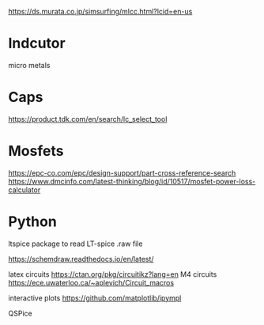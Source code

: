 
https://ds.murata.co.jp/simsurfing/mlcc.html?lcid=en-us

# Indcutor

micro metals


# Caps
https://product.tdk.com/en/search/lc_select_tool

# Mosfets
https://epc-co.com/epc/design-support/part-cross-reference-search
https://www.dmcinfo.com/latest-thinking/blog/id/10517/mosfet-power-loss-calculator

# Python

ltspice package to read LT-spice .raw file

https://schemdraw.readthedocs.io/en/latest/

latex circuits https://ctan.org/pkg/circuitikz?lang=en
M4 circuits  https://ece.uwaterloo.ca/~aplevich/Circuit_macros


interactive plots
https://github.com/matplotlib/ipympl

QSPice